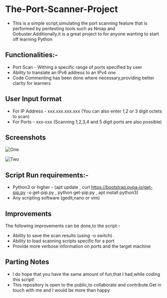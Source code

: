 # The-Port-Scanner-Project

- This is a simple script,simulating the port scanning feature that is performed by pentesting tools such as Nmap and Gobuster.Additionally,it is a great project to for anyone wanting to start off learning Python


## Functionalities:-
- Port Scan - Withing a specific range of ports specified by user
- Ability to translate an IPv6 address to an IPv4 one
- Code Commenting has been done where necessary,providing better clarity for learners

## User Input format

- For IP Address - xxx.xxx.xxx.xxx  (You can also enter 1,2 or 3 digit octets to scan)
- For Ports -  xxx-xxx (Scanning 1,2,3,4 and 5 digit ports are also possible) 

## Screenshots

![One](https://user-images.githubusercontent.com/77625109/125151814-850bf800-e166-11eb-953f-c3ebe685f726.jpg)

![Two](https://user-images.githubusercontent.com/77625109/125151846-d320fb80-e166-11eb-81b6-57c75e6674d3.jpg)

## Script Run requirements:-
- Python3 or higher  - (apt update  , curl https://bootstrap.pypa.io/get-pip.py -o get-pip.py  ,   python get-pip.py  , apt install python3)
- Any scripting software (gedit,nano or vim)

## Improvements
The following improvements can be done,to the script:-

- Ability to save the scan results (using -o switch)
- Ability to load scanning scripts specific for a port
- Provide more verbose information on ports and the target machine 

## Parting Notes

- I do hope that you have the same amount of fun,that I had,while coding this script!
- This repository is open to the public,to collaborate and contribute.Get in touch with me and I would be more than happy

